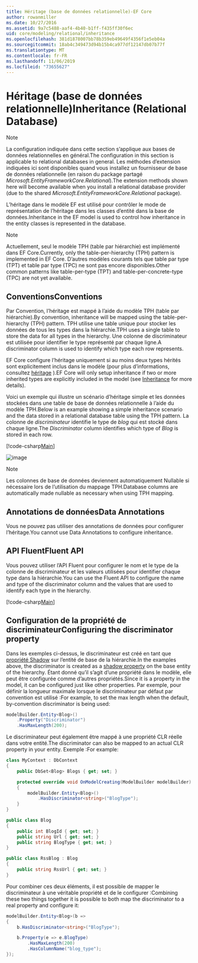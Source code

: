 ```yaml
---
title: Héritage (base de données relationnelle)-EF Core
author: rowanmiller
ms.date: 10/27/2016
ms.assetid: 9a7c5488-aaf4-4b40-b1ff-f435ff30f6ec
uid: core/modeling/relational/inheritance
ms.openlocfilehash: 381d1878007bb78b359eb49649f4356f1e5eb04a
ms.sourcegitcommit: 18ab4c349473d94b15b4ca977df12147db07b77f
ms.translationtype: MT
ms.contentlocale: fr-FR
ms.lasthandoff: 11/06/2019
ms.locfileid: "73655627"
---
```

# <a name="inheritance-relational-database"></a><span data-ttu-id="40f94-102">Héritage (base de données relationnelle)</span><span class="sxs-lookup"><span data-stu-id="40f94-102">Inheritance (Relational Database)</span></span>

> [!NOTE]  
> <span data-ttu-id="40f94-103">La configuration indiquée dans cette section s’applique aux bases de données relationnelles en général.</span><span class="sxs-lookup"><span data-stu-id="40f94-103">The configuration in this section is applicable to relational databases in general.</span></span> <span data-ttu-id="40f94-104">Les méthodes d’extension indiquées ici sont disponibles quand vous installez un fournisseur de base de données relationnelle (en raison du package partagé *Microsoft.EntityFrameworkCore.Relational*).</span><span class="sxs-lookup"><span data-stu-id="40f94-104">The extension methods shown here will become available when you install a relational database provider (due to the shared *Microsoft.EntityFrameworkCore.Relational* package).</span></span>

<span data-ttu-id="40f94-105">L’héritage dans le modèle EF est utilisé pour contrôler le mode de représentation de l’héritage dans les classes d’entité dans la base de données.</span><span class="sxs-lookup"><span data-stu-id="40f94-105">Inheritance in the EF model is used to control how inheritance in the entity classes is represented in the database.</span></span>

> [!NOTE]  
> <span data-ttu-id="40f94-106">Actuellement, seul le modèle TPH (table par hiérarchie) est implémenté dans EF Core.</span><span class="sxs-lookup"><span data-stu-id="40f94-106">Currently, only the table-per-hierarchy (TPH) pattern is implemented in EF Core.</span></span> <span data-ttu-id="40f94-107">D’autres modèles courants tels que table par type (TPT) et table par type (TPC) ne sont pas encore disponibles.</span><span class="sxs-lookup"><span data-stu-id="40f94-107">Other common patterns like table-per-type (TPT) and table-per-concrete-type (TPC) are not yet available.</span></span>

## <a name="conventions"></a><span data-ttu-id="40f94-108">Conventions</span><span class="sxs-lookup"><span data-stu-id="40f94-108">Conventions</span></span>

<span data-ttu-id="40f94-109">Par Convention, l’héritage est mappé à l’aide du modèle TPH (table par hiérarchie).</span><span class="sxs-lookup"><span data-stu-id="40f94-109">By convention, inheritance will be mapped using the table-per-hierarchy (TPH) pattern.</span></span> <span data-ttu-id="40f94-110">TPH utilise une table unique pour stocker les données de tous les types dans la hiérarchie.</span><span class="sxs-lookup"><span data-stu-id="40f94-110">TPH uses a single table to store the data for all types in the hierarchy.</span></span> <span data-ttu-id="40f94-111">Une colonne de discriminateur est utilisée pour identifier le type représenté par chaque ligne.</span><span class="sxs-lookup"><span data-stu-id="40f94-111">A discriminator column is used to identify which type each row represents.</span></span>

<span data-ttu-id="40f94-112">EF Core configure l’héritage uniquement si au moins deux types hérités sont explicitement inclus dans le modèle (pour plus d’informations, consultez [héritage](../inheritance.md) ).</span><span class="sxs-lookup"><span data-stu-id="40f94-112">EF Core will only setup inheritance if two or more inherited types are explicitly included in the model (see [Inheritance](../inheritance.md) for more details).</span></span>

<span data-ttu-id="40f94-113">Voici un exemple qui illustre un scénario d’héritage simple et les données stockées dans une table de base de données relationnelle à l’aide du modèle TPH.</span><span class="sxs-lookup"><span data-stu-id="40f94-113">Below is an example showing a simple inheritance scenario and the data stored in a relational database table using the TPH pattern.</span></span> <span data-ttu-id="40f94-114">La colonne de *discriminateur* identifie le type de *blog* qui est stocké dans chaque ligne.</span><span class="sxs-lookup"><span data-stu-id="40f94-114">The *Discriminator* column identifies which type of *Blog* is stored in each row.</span></span>

[!code-csharp[Main](../../../../samples/core/Modeling/Conventions/InheritanceDbSets.cs#Model)]

![image](_static/inheritance-tph-data.png)

>[!NOTE]
> <span data-ttu-id="40f94-116">Les colonnes de base de données deviennent automatiquement Nullable si nécessaire lors de l’utilisation du mappage TPH.</span><span class="sxs-lookup"><span data-stu-id="40f94-116">Database columns are automatically made nullable as necessary when using TPH mapping.</span></span>

## <a name="data-annotations"></a><span data-ttu-id="40f94-117">Annotations de données</span><span class="sxs-lookup"><span data-stu-id="40f94-117">Data Annotations</span></span>

<span data-ttu-id="40f94-118">Vous ne pouvez pas utiliser des annotations de données pour configurer l’héritage.</span><span class="sxs-lookup"><span data-stu-id="40f94-118">You cannot use Data Annotations to configure inheritance.</span></span>

## <a name="fluent-api"></a><span data-ttu-id="40f94-119">API Fluent</span><span class="sxs-lookup"><span data-stu-id="40f94-119">Fluent API</span></span>

<span data-ttu-id="40f94-120">Vous pouvez utiliser l’API Fluent pour configurer le nom et le type de la colonne de discriminateur et les valeurs utilisées pour identifier chaque type dans la hiérarchie.</span><span class="sxs-lookup"><span data-stu-id="40f94-120">You can use the Fluent API to configure the name and type of the discriminator column and the values that are used to identify each type in the hierarchy.</span></span>

[!code-csharp[Main](../../../../samples/core/Modeling/FluentAPI/InheritanceTPHDiscriminator.cs#Inheritance)]

## <a name="configuring-the-discriminator-property"></a><span data-ttu-id="40f94-121">Configuration de la propriété de discriminateur</span><span class="sxs-lookup"><span data-stu-id="40f94-121">Configuring the discriminator property</span></span>

<span data-ttu-id="40f94-122">Dans les exemples ci-dessus, le discriminateur est créé en tant que [propriété Shadow](xref:core/modeling/shadow-properties) sur l’entité de base de la hiérarchie.</span><span class="sxs-lookup"><span data-stu-id="40f94-122">In the examples above, the discriminator is created as a [shadow property](xref:core/modeling/shadow-properties) on the base entity of the hierarchy.</span></span> <span data-ttu-id="40f94-123">Étant donné qu’il s’agit d’une propriété dans le modèle, elle peut être configurée comme d’autres propriétés.</span><span class="sxs-lookup"><span data-stu-id="40f94-123">Since it is a property in the model, it can be configured just like other properties.</span></span> <span data-ttu-id="40f94-124">Par exemple, pour définir la longueur maximale lorsque le discriminateur par défaut par convention est utilisé :</span><span class="sxs-lookup"><span data-stu-id="40f94-124">For example, to set the max length when the default, by-convention discriminator is being used:</span></span>

```C#
modelBuilder.Entity<Blog>()
    .Property("Discriminator")
    .HasMaxLength(200);
```

<span data-ttu-id="40f94-125">Le discriminateur peut également être mappé à une propriété CLR réelle dans votre entité.</span><span class="sxs-lookup"><span data-stu-id="40f94-125">The discriminator can also be mapped to an actual CLR property in your entity.</span></span> <span data-ttu-id="40f94-126">Exemple :</span><span class="sxs-lookup"><span data-stu-id="40f94-126">For example:</span></span>

```C#
class MyContext : DbContext
{
    public DbSet<Blog> Blogs { get; set; }

    protected override void OnModelCreating(ModelBuilder modelBuilder)
    {
        modelBuilder.Entity<Blog>()
            .HasDiscriminator<string>("BlogType");
    }
}

public class Blog
{
    public int BlogId { get; set; }
    public string Url { get; set; }
    public string BlogType { get; set; }
}

public class RssBlog : Blog
{
    public string RssUrl { get; set; }
}
```

<span data-ttu-id="40f94-127">Pour combiner ces deux éléments, il est possible de mapper le discriminateur à une véritable propriété et de le configurer :</span><span class="sxs-lookup"><span data-stu-id="40f94-127">Combining these two things together it is possible to both map the discriminator to a real property and configure it:</span></span>

```C#
modelBuilder.Entity<Blog>(b =>
{
    b.HasDiscriminator<string>("BlogType");

    b.Property(e => e.BlogType)
        .HasMaxLength(200)
        .HasColumnName("blog_type");
});
```

